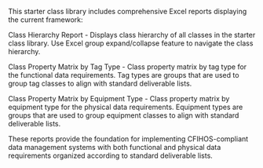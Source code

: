This starter class library includes comprehensive Excel reports displaying the current framework:

Class Hierarchy Report - Displays class hierarchy of all classes in the starter class library. Use Excel group expand/collapse feature to navigate the class hierarchy.

Class Property Matrix by Tag Type - Class property matrix by tag type for the functional data requirements. Tag types are groups that are used to group tag classes to align with standard deliverable lists.

Class Property Matrix by Equipment Type - Class property matrix by equipment type for the physical data requirements. Equipment types are groups that are used to group equipment classes to align with standard deliverable lists.

These reports provide the foundation for implementing CFIHOS-compliant data management systems with both functional and physical data requirements organized according to standard deliverable lists.
